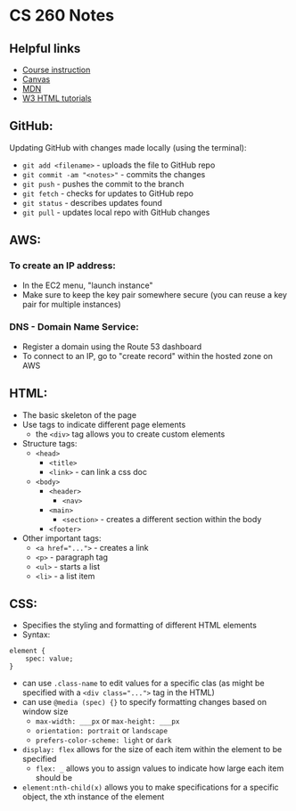 # CS 260 Notes

## Helpful links

- [Course instruction](https://github.com/webprogramming260)
- [Canvas](https://byu.instructure.com)
- [MDN](https://developer.mozilla.org)
- [W3 HTML tutorials](https://w3schools.com/html)

## GitHub:
Updating GitHub with changes made locally (using the terminal):

- `git add <filename>` - uploads the file to GitHub repo
- `git commit -am "<notes>"` - commits the changes
- `git push` - pushes the commit to the branch
- `git fetch` - checks for updates to GitHub repo
- `git status` - describes updates found
- `git pull` - updates local repo with GitHub changes

## AWS:
### To create an IP address:
- In the EC2 menu, "launch instance"
- Make sure to keep the key pair somewhere secure (you can reuse a key pair for multiple instances)

### DNS - Domain Name Service:
- Register a domain using the Route 53 dashboard
- To connect to an IP, go to "create record" within the hosted zone on AWS

## HTML:
- The basic skeleton of the page
- Use tags to indicate different page elements
    - the `<div>` tag allows you to create custom elements
- Structure tags:
    - `<head>`
        - `<title>`
        - `<link>` - can link a css doc
    - `<body>`
        - `<header>`
            - `<nav>`
        - `<main>`
            - `<section>` - creates a different section within the body
        - `<footer>`
- Other important tags:
    - `<a href="...">` - creates a link
    - `<p>` - paragraph tag
    - `<ul>` - starts a list
    - `<li>` - a list item

## CSS:
- Specifies the styling and formatting of different HTML elements
- Syntax:
```
element {
    spec: value;
}
```
- can use `.class-name` to edit values for a specific clas (as might be specified with a `<div class="...">` tag in the HTML)
- can use `@media (spec) {}` to specify formatting changes based on window size
    - `max-width: ___px` or `max-height: ___px`
    - `orientation: portrait` or `landscape`
    - `prefers-color-scheme: light` or `dark`
- `display: flex` allows for the size of each item within the element to be specified
    - `flex: _` allows you to assign values to indicate how large each item should be
- `element:nth-child(x)` allows you to make specifications for a specific object, the xth instance of the element
